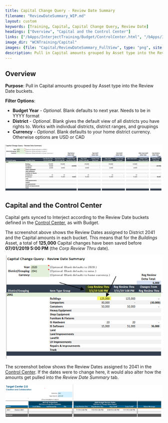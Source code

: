 ```yaml
---
title: Capital Change Query - Review Date Summary
filename: "ReviewDateSummary_WIP.md"
layout: custom
keywords: [Training, Capital, Capital Change Query, Review Date]
headings: ["Overview", "Capital and the Control Center"]
links: ["/bApps/InterjectTraining/Budget/ControlCenter.html", "/bApps/InterjectTraining/Budget/ControlCenter.html"]
image_dir: "WCNTraining/Capital"
images: {file: "Capital/ReviewDateSummary_FullView", type: "png", site: "", cat: "", sub: "", report: "", ribbon: "", config: ""}, {file: "Capital/ReviewDateSummary_BuildingsDetail", type: "png", site: "", cat: "", sub: "", report: "", ribbon: "", config: ""}, {file: "Budget/ControlCenter_SimpleExample", type: "png", site: "", cat: "", sub: "", report: "", ribbon: "", config: ""}
description: Pull in Capital amounts grouped by Asset type into the Review Date buckets.
---
```


## Overview

**Purpose**:  Pull in Capital amounts grouped by Asset type into the Review Date buckets.

**Filter Options**:

* **Budget Year** - *Optional*. Blank defaults to next year. Needs to be in YYYY format
* **District** - *Optional*. Blank gives the default view of all districts you have rights to. Works with individual districts, district ranges, and groupings
* **Currency** - *Optional*. Blank defaults to your home district currency. Otherwise options are USD or CAD

![](/images/WCNTraining/Capital/ReviewDateSummary_FullView.png)

## Capital and the Control Center

Capital gets synced to Interject according to the Review Date buckets defined in the [Control Center](/bApps/InterjectTraining/Budget/ControlCenter.html), as with Budget.

The screenshot above shows the Review Dates assigned to District 2041 and the Capital amounts in each bucket. This means that for the *Buildings* Asset, a total of **125,000** Capital changes have been saved before **07/01/2019 5:00 PM** (the *Corp Review Thru* date).

![](/images/WCNTraining/Capital/ReviewDateSummary_BuildingsDetail.png)

The screenshot below shows the Review Dates assigned to 2041 in the [Control Center](/bApps/InterjectTraining/Budget/ControlCenter.html). If the dates were to change here, it would also alter how the amounts get pulled into the *Review Date Summary* tab.

![](/images/WCNTraining/Budget/ControlCenter_SimpleExample.png)
